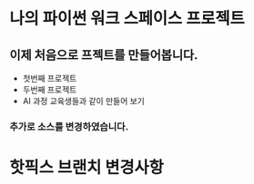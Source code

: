 # 나의 파이썬 워크 스페이스 프로젝트

## 이제 처음으로 프젝트를 만들어봅니다.

* 첫번째 프로젝트
* 두번째 프로젝트
* AI 과정 교육생들과 같이 만들어 보기   

### 추가로 소스를 변경하였습니다.

# 핫픽스 브랜치 변경사항
